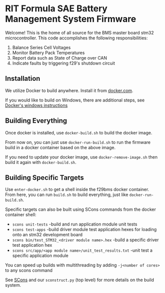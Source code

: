 # RIT Formula SAE Battery Management System Firmware
Welcome! This is the home of all source for the BMS master board stm32 microcontroller.
This code accomplishes the following responsibilities:
1. Balance Series Cell Voltages
2. Monitor Battery Pack Temperatures
3. Report data such as State of Charge over CAN
4. Indicate faults by triggering f29's shutdown circuit

## Installation
We utilize Docker to build anywhere. Install it from [docker.com](https://www.docker.com/).

If you would like to build on Windows, there are additional steps, see [Docker's windows instructions](https://docs.docker.com/docker-for-windows/install-windows-home/)

## Building Everything
Once docker is installed, use `docker-build.sh` to build the docker image.

From now on, you can just use `docker-run-build.sh` to run the firmware build in a docker container based on the above image.

If you need to update your docker image, use `docker-remove-image.sh` then build it again with `docker-build.sh`.

## Building Specific Targets
Use `enter-docker.sh` to get a shell inside the f29bms docker container. From here, you can run `build.sh` to build everything, just like `docker-run-build.sh`.

Specific targets can also be built using SCons commands from the docker container shell:
- `scons unit-tests`
    -build and run application module unit tests
- `scons test-apps`
    -build driver module test application hexes for loading onto an stm32 development board
- `scons bin/test_STM32_<driver module name>.hex`
    -build a specific driver test application hex
- `scons src/app/<app module name>/unit_test_results.txt`
    -unit test a specific application module

You can speed up builds with multithreading by adding `-j<number of cores>` to any scons command

See [SCons](https://github.com/SCons/scons/wiki) and our `sconstruct.py` (top level) for more details on the build system.
